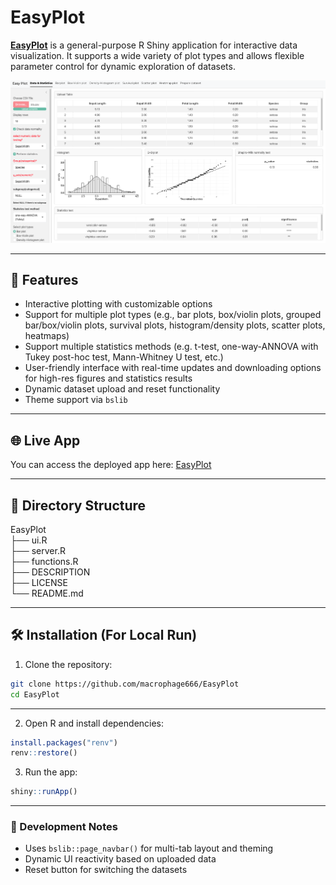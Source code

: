 # EasyPlot

**[EasyPlot](https://k78x0p-xiaoke-xu.shinyapps.io/deployment/)** is a general-purpose R Shiny application for interactive data visualization. It supports a wide variety of plot types and allows flexible parameter control for dynamic exploration of datasets.

![screenshot](screenshot.png) <!-- Optional: include a UI image -->

---

## 🚀 Features

- Interactive plotting with customizable options
- Support for multiple plot types (e.g., bar plots, box/violin plots, grouped bar/box/violin plots, survival plots, histogram/density plots, scatter plots, heatmaps)
- Support multiple statistics methods (e.g. t-test, one-way-ANNOVA with Tukey post-hoc test, Mann-Whitney U test, etc.)
- User-friendly interface with real-time updates and downloading options for high-res figures and statistics results
- Dynamic dataset upload and reset functionality
- Theme support via `bslib`

---

## 🌐 Live App

You can access the deployed app here: [EasyPlot](https://k78x0p-xiaoke-xu.shinyapps.io/deployment/)  

---

## 📁 Directory Structure
EasyPlot<br/>
├── ui.R<br/>
├── server.R<br/>
├── functions.R<br/>
├── DESCRIPTION<br/>
├── LICENSE<br/>
└── README.md<br/>

---

## 🛠️ Installation (For Local Run)

1. Clone the repository:

```bash
git clone https://github.com/macrophage666/EasyPlot
cd EasyPlot
```
---

2. Open R and install dependencies:
```r
install.packages("renv")
renv::restore()
```
3. Run the app:
```r
shiny::runApp()
```
---

### 🧪 Development Notes

- Uses ```bslib::page_navbar()``` for multi-tab layout and theming
- Dynamic UI reactivity based on uploaded data
- Reset button for switching the datasets


